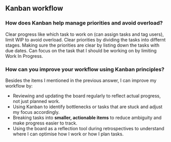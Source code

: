 ## Kanban workflow

### How does Kanban help manage priorities and avoid overload?
Clear progress like which task to work on (can assign tasks and tag users), limit WIP to avoid overload. Clear priorities by dividing the tasks into differnt stages.
Making sure the priorities are clear by listing down the tasks with due dates.
Can focus on the task that I should be working on by limiting Work In Progress.

### How can you improve your workflow using Kanban principles?
Besides the items I mentioned in the previous answer, I can improve my workflow by:
- Reviewing and updating the board regularly to reflect actual progress, not just planned work.
- Using Kanban to identify bottlenecks or tasks that are stuck and adjust my focus accordingly.
-	Breaking tasks into **smaller, actionable items** to reduce ambiguity and make progress easier to track.
-	Using the board as a reflection tool during retrospectives to understand where I can optimise how I work or how I plan tasks.

